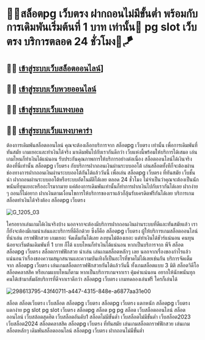 <h1>🤡🎨สล็อตpg เว็บตรง ฝากถอนไม่มีขั้นต่ำ พร้อมกับการเดิมพันเริ่มต้นที่ 1 บาท เท่านั้น🚀 pg slot เว็บตรง บริการตลอด 24 ชั่วโมง🤩🪁</h1>

## 📳📳 [เข้าสู่ระบบเว็บสล็อตออนไลน์]([https://page.line.me/190gzdkt)]

## 📳📳 [เข้าสู่ระบบเว็บหวยออนไลน์](https://page.line.me/190gzdkt)

## 📳📳 [เข้าสู่ระบบเว็บแทงบอล](https://page.line.me/190gzdkt)

## 📳📳 [เข้าสู่ระบบเว็บแทงบาคาร่า](https://page.line.me/190gzdkt)

ต้องการเดิมพันสล็อตออนไลน์ คุณจะต้องเลือกบริการจาก สล็อตpg เว็บตรง เท่านั้น เพื่อการเดิมพันที่ทันสมัย เกมเยอะและทำเงินได้จริง มาเดิมพันไปกับเรากันดีกว่า เว็บแห่งนี้พร้อมให้บริการได้เสมอ เล่นเกมไหนก็ทำเงินได้แน่นอน รับประกันคุณภาพการให้บริการอย่างต่อเนื่อง สล็อตออนไลน์ได้เงินจริงต้องที่นี่เท่านั้น 
สล็อตpg เว็บตรง กับบริการฝากถอนเงินผ่านระบบออโต้ 
เล่นสล็อตทั้งทีก็จะต้องผ่านช่องทางการฝากถอนเงินผ่านระบบออโต้กันได้แล้ววันนี้ เพื่อเล่น สล็อตpg เว็บตรง ที่ทันสมัย เว็บชั้นนำ ฝากถอนผ่านระบบออโต้หรือระบบอัตโนมัติได้เลย ตลอด 24 ชั่วโมง ไม่จำเป็นว่าคุณจะต้องเป็นนักพนันที่ทุนเยอะหรืออะไรมากมาย แค่ต้องการเดิมพันเท่านั้นก็ทำการฝากเงินไปกับเรากันได้เลย ฝากง่าย ๆ ถอนก็ไม่อยาก ฝากเงินตามเงื่อนไขการให้บริการของเราแล้วก็ลุ้นรับเครดิตฟรีกันได้เลย 
บริการเกมสล็อตทำเงินได้จริงต้อง สล็อตpg เว็บตรง 

![G_1205_03](https://github.com/tidsanam123/tidsanam123/assets/157587354/44c16a06-27fe-435e-9f26-ae0ba59b41d2)



ใครอยากเล่นเกมได้เงินจริงบ้าง นอกจากจะต้องมีบริการฝากถอนเงินผ่านระบบที่ดีและทันสมัยแล้ว เราก็ยังจะต้องมีเกมน่าเล่นและบริการที่ดีอีกด้วย ซึ่งก็คือ สล็อตpg เว็บตรง ผู้ให้บริการเกมสล็อตออนไลน์ที่น่าเล่น กราฟฟิกสวย เกมเยอะ จัดเต็มกันได้เลย ลงทุนไม่ต้องเยอะ แต่ทำเงินได้ชัวร์แน่นอน คนทุนน้อยจะเริ่มต้นเดิมพันที่ 1 บาท ก็ได้ แบบไหนก็ทำเงินได้แน่นอน หากเป็นบริการจาก พีจี สล็อต 
สล็อตpg เว็บตรง สล็อตกราฟฟิกสวย น่าเล่น 
เล่นเกมสล็อตหลักๆ เลย นอกจากเรื่องของกำไรแล้ว แน่นอนว่าเรื่องชองความสนุกสนานและความบันเทิงก็เป็นอะไรที่ขาดไม่ได้เลยเช่นกัน บริการจัดเต็มจาก สล็อตpg เว็บตรง เล่นเกมสล็อตกราฟฟิกสวยกันได้แล้ววันนี้ ทั้งเกมสล็อตแบบ 3 มิติ สล็อตวิดีโอ สล็อตคลาสสิค หรือเกมแบบไหนก็ตาม หากเป็นบริการเกมจากเรา คุ้มค่าแน่นอน อยากให้นักพนันทุกคนได้เข้ามาสัมผัสบริการที่ดีจากเราดีกว่า 
สล็อตpg เว็บตรง เกมทดลองเล่นฟรี ใครก็เล่นได้ 

![298613795-43f40711-a447-4315-848e-a6877aa31e00](https://github.com/tidsanam123/tidsanam123/assets/157587354/aca387e4-f547-4333-ace5-143398c88ed5)



สล็อต 
สล็อตเว็บตรง 
เว็บสล็อต 
สล็อตpg เว็บตรง
สล็อตpg เว็บตรง แตกหนัก 
สล็อตpg เว็บตรง แตกง่าย 
pg slot
pg slot เว็บตรง
สล็อตpg
สล็อต pg
pg สล็อต
เว็บสล็อตออนไลน์
สล็อตออนไลน์
เว็บสล้อตสุดฮิต
เว็บสล็อตอันดับ1
สล็อตไม่มีขั้นต่ำ
เว็บสล็อตไม่มีขั้นต่ำ
เว็บสล็อต2023
เว็บสล็อต2024
สล็อตคลาสสิค
สล็อตpg เว็บตรง ที่ทันสมัย
เล่นเกมสล็อตกราฟฟิกสวย
เล่นเกมสล็อตหลักๆ
เดิมพันสล็อตออนไลน์
สล็อตpg เว็บตรง ฝากถอนไม่มีขั้นต่ำ
